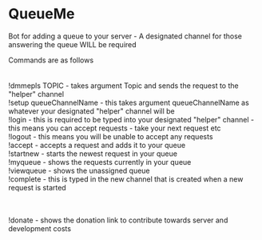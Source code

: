 # QueueMe


Bot for adding a queue to your server - A designated channel for those answering the queue WILL be required<br />

Commands are as follows<br />
<br />
<br />
!dmmepls TOPIC - takes argument Topic  and sends the request to the "helper" channel<br />
!setup queueChannelName - this takes argument queueChannelName as whatever your designated "helper" channel will be<br />
!login - this is required to be typed into your designated "helper" channel - this means you can accept requests - take your next request etc<br />
!logout - this means you will be unable to accept any requests<br />
!accept - accepts a request and adds it to your queue<br />
!startnew - starts the newest request in your queue<br />
!myqueue - shows the requests currently in your queue<br />
!viewqueue - shows the unassigned queue<br />
!complete - this is typed in the new channel that is created when a new request is started<br />
<br />

<br />
!donate - shows the donation link to contribute towards server and development costs
